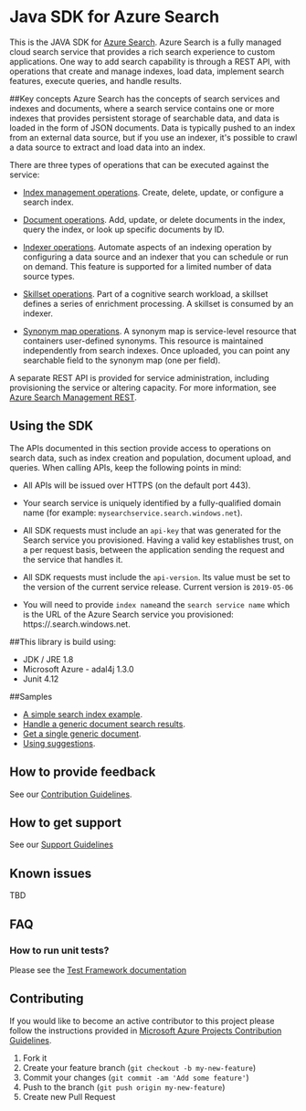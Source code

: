 # Java SDK for Azure Search

This is the JAVA SDK for [Azure Search](https://docs.microsoft.com/en-us/rest/api/searchservice/). Azure Search is a fully managed cloud search service that provides a rich search experience to custom applications. One way to add search capability is through a REST API, with operations that create and manage indexes, load data, implement search features, execute queries, and handle results.

##Key concepts
Azure Search has the concepts of search services and indexes and documents, where a search service contains one or more indexes that provides persistent storage of searchable data, and data is loaded in the form of JSON documents. Data is typically pushed to an index from an external data source, but if you use an indexer, it's possible to crawl a data source to extract and load data into an index.

There are three types of operations that can be executed against the service:

* [Index management operations](https://docs.microsoft.com/en-us/rest/api/searchservice/index-operations). Create, delete, update, or configure a search index.

* [Document operations](https://docs.microsoft.com/en-us/rest/api/searchservice/document-operations). Add, update, or delete documents in the index, query the index, or look up specific documents by ID.

* [Indexer operations](https://docs.microsoft.com/en-us/rest/api/searchservice/indexer-operations). Automate aspects of an indexing operation by configuring a data source and an indexer that you can schedule or run on demand. This feature is supported for a limited number of data source types.

* [Skillset operations](https://docs.microsoft.com/en-us/rest/api/searchservice/skillset-operations). Part of a cognitive search workload, a skillset defines a series of enrichment processing. A skillset is consumed by an indexer.

* [Synonym map operations](https://docs.microsoft.com/en-us/rest/api/searchservice/synonym-map-operations). A synonym map is service-level resource that containers user-defined synonyms. This resource is maintained independently from search indexes. Once uploaded, you can point any searchable field to the synonym map (one per field).

A separate REST API is provided for service administration, including provisioning the service or altering capacity. For more information, see [Azure Search Management REST](https://docs.microsoft.com/en-us/rest/api/searchmanagement/index).

## Using the SDK
The APIs documented in this section provide access to operations on search data, such as index creation and population, document upload, and queries. When calling APIs, keep the following points in mind:

* All APIs will be issued over HTTPS (on the default port 443).

* Your search service is uniquely identified by a fully-qualified domain name (for example: `mysearchservice.search.windows.net`).

* All SDK requests must include an `api-key` that was generated for the Search service you provisioned. Having a valid key establishes trust, on a per request basis, between the application sending the request and the service that handles it.

* All SDK requests must include the `api-version`. Its value must be set to the version of the current service release. Current version is `2019-05-06`

* You will need to provide `index name`and the `search service name` which is the URL of the Azure Search service you provisioned: https://<yourService>.search.windows.net.

##This library is build using:
* JDK / JRE 1.8
* Microsoft Azure - adal4j 1.3.0
* Junit 4.12

##Samples
* [A simple search index example](/sdk/search/azure-search-data/src/samples/java/com/azure/search/data/SearchIndexClientExample.java).
* [Handle a generic document search results](/sdk/search/azure-search-data/src/samples/java/com/azure/search/data/GenericDocumentSearchExample.java).
* [Get a single generic document](/sdk/search/azure-search-data/src/samples/java/com/azure/search/data/GenericSingleDocumentGetExample.java).
* [Using suggestions](/sdk/search/azure-search-data/src/samples/java/com/azure/search/data/SearchSuggestionExample.java).

## How to provide feedback

See our [Contribution Guidelines](./.github/CONTRIBUTING.md).

## How to get support

See our [Support Guidelines](./.github/SUPPORT.md)

## Known issues
TBD

## FAQ
### How to run unit tests?
Please see the [Test Framework documentation](/sdk/search/azure-search-data/src/test)

## Contributing

If you would like to become an active contributor to this project please follow the instructions provided in [Microsoft Azure Projects Contribution Guidelines](http://azure.github.io/guidelines.html).

1. Fork it
2. Create your feature branch (`git checkout -b my-new-feature`)
3. Commit your changes (`git commit -am 'Add some feature'`)
4. Push to the branch (`git push origin my-new-feature`)
5. Create new Pull Request
